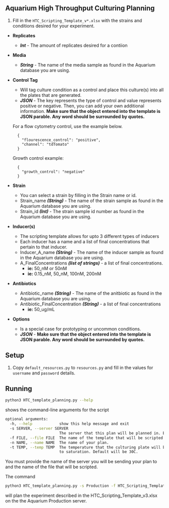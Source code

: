 ## Aquarium High Throughput Culturing Planning

1. Fill in the `HTC_Scripting_Template_v*.xlsx` with the strains and conditions desired for your experiment.

- **Replicates**
  - **_Int_** - The amount of replicates desired for a contiion

- **Media**
  - **_String_** - The name of the media sample as found in the Aquarium database you are using.

- **Control Tag**
  - Will tag culture condition as a control and place this culture(s) into all the plates that are generated.
  - **_JSON_** - The key represents the type of control and value represents positive or negative. Then, you can add your own additional information. 
  **Make sure that the object entered into the template is JSON parable. Any word should be surrounded by quotes.**

  For a flow cytometry control, use the example below.
  ```
    {
      "flourescence_control": "positive",
      "channel": "tdTomato"
    }
  ```
  Growth control example:
  ```
    {
      "growth_control": "negative"
    }
  ```

- **Strain**
  - You can select a strain by filling in the Strain name or id.
  - Strain_name **_(String)_** - The name of the strain sample as found in the Aquarium database you are using.
  - Strain_id **_(Int)_** - The strain sample id number as found in the Aquarium database you are using.

- **Inducer(s)**
  - The scripting template allows for upto 3 different types of inducers
  - Each inducer has a name and a list of final concentrations that pertain to that inducer.
  - Inducer_A_name **_(String)_** - The name of the inducer sample as found in the Aquarium database you are using.
  - A_FinalConcentrations **_(list of strings)_** - a list of final concentrations.
    - **ie:** 50_nM or 50nM 
    - **ie:** 0.15_nM, 50_nM, 100nM, 200nM

- **Antibiotics**
  - Antibiotic_name **_(String)_** - The name of the anitbiotic as found in the Aquarium database you are using.
  - Antibiotic_FinalConcentration **_(String)_** - a list of final concentrations
    - **ie:** 50_ug/mL

- **Options**
  - Is a special case for prototyping or uncommon conditions.
  - **_JSON_** - **Make sure that the object entered into the template is JSON parable. Any word should be surrounded by quotes.**

## Setup

1. Copy `default_resources.py` to `resources.py` and fill in the values for
   `username` and `password` details.

## Running

```bash
python3 HTC_template_planning.py --help
```

shows the command-line arguments for the script

```bash
optional arguments:
  -h, --help            show this help message and exit
  -s SERVER, --server SERVER
                        The server that this plan will be planned in. Either Production, Nursery, or Local.
  -f FILE, --file FILE  The name of the template that will be scripted.
  -n NAME, --name NAME  The name of your plan.
  -t TEMP, --temp TEMP  The temperature that the culturing plate will be grown
                        to saturation. Default will be 30C.
```

You must provide the name of the server you will be sending your plan to and the name of the file that will be scripted.

The command

```bash
python3 HTC_template_planning.py -s Production -f HTC_Scripting_Template_v3.xlsx -n "Nobel Prize Experiment"

```

will plan the experiment described in the HTC_Scripting_Template_v3.xlsx on the the Aquarium Production server. 


